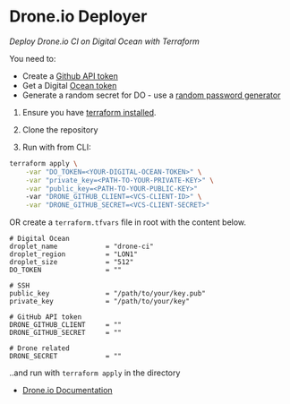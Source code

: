# Drone.io Deployer

*Deploy Drone.io CI on Digital Ocean with Terraform*

You need to:
- Create a [Github API token](https://github.com/settings/tokens)
- Get a Digital [Ocean token](https://cloud.digitalocean.com/settings/api/)
- Generate a random secret for DO - use a [random password generator](https://lastpass.com/generatepassword.php)

1) Ensure you have [terraform installed](https://www.terraform.io/intro/getting-started/install.html).

2) Clone the repository

3) Run with from CLI:

```sh
terraform apply \
    -var "DO_TOKEN=<YOUR-DIGITAL-OCEAN-TOKEN>" \
    -var "private_key=<PATH-TO-YOUR-PRIVATE-KEY>" \
    -var "public_key=<PATH-TO-YOUR-PUBLIC-KEY>"
    -var "DRONE_GITHUB_CLIENT=<VCS-CLIENT-ID>" \
    -var "DRONE_GITHUB_SECRET=<VCS-CLIENT-SECRET>"
```

OR create a `terraform.tfvars` file in root with the content below.

```
# Digital Ocean
droplet_name            = "drone-ci"
droplet_region          = "LON1"
droplet_size            = "512"
DO_TOKEN                = ""

# SSH
public_key              = "/path/to/your/key.pub"
private_key             = "/path/to/your/key"

# GitHub API token
DRONE_GITHUB_CLIENT     = ""
DRONE_GITHUB_SECRET     = ""

# Drone related
DRONE_SECRET            = ""
```

..and run with `terraform apply` in the directory


- [Drone.io Documentation](http://readme.drone.io/setup/overview/)

